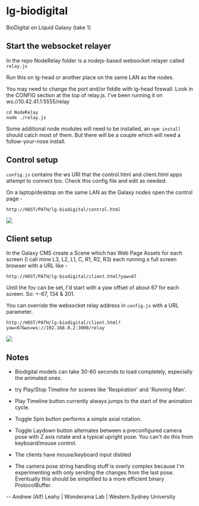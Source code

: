 # lg-biodigital

BioDigital on Liquid Galaxy (take 1)

## Start the websocket relayer

In the repo NodeRelay folder is a nodejs-based websocket relayer called ```relay.js```

Run this on lg-head or another place on the same LAN as the nodes.

You may need to change the port and/or fiddle with lg-head firewall. Look in the CONFIG section at the top of relay.js.
I've been running it on ws://10.42.41.1:5555/relay

```
cd NodeRelay
node ./relay.js
```

Some additional node modules will need to be installed, an ```npm install``` should catch most of them.
But there will be a couple which will need a follow-your-nose install.

## Control setup

```config.js``` contains the ws URI that the control.html and client.html apps attempt to connect too.
Check this config file and edit as needed.

On a laptop/desktop on the same LAN as the Galaxy nodes open the control page -

```
http://HOST/PATH/lg-biodigital/control.html
```

![](README/BioControl1.jpg)

## Client setup

In the Galaxy CMS create a Scene which has Web Page Assets for each screen (I call mine L3, L2, L1, C, R1, R2, R3) each running a full screen browser with a URL like -

```
http://HOST/PATH/lg-biodigital/client.html?yaw=67
```

Until the fov can be set, I'd start with a yaw offset of about 67 for each screen. So: +-67, 134 & 201.

You can override the websocket relay address in ```config.js``` with a URL parameter.

``` 
http://HOST/PATH/lg-biodigital/client.html?yaw=67&ws=ws://192.168.0.2:3000/relay
```

![](README/BioClient1.jpg)

## Notes

* Biodigital models can take 30-60 seconds to load completely, especially the animated ones.

* try Play/Stop Timeline for scenes like 'Respiration' and 'Running Man'.

* Play Timeline button currently always jumps to the start of the animation cycle.

* Toggle Spin button performs a simple axial rotation.

* Toggle Laydown button alternates between a preconfigured camera pose with Z axis rotate and a typical upright pose. You can't do this from keyboard/mouse control.

* The clients have mouse/keyboard input disbled

* The camera pose string handling stuff is overly complex because I'm experimenting with only sending the changes from the last pose. Eventually this should be simplified to a more efficient binary ProtocolBuffer.

-- 
Andrew (Alf) Leahy | Wonderama Lab | Western Sydney University
